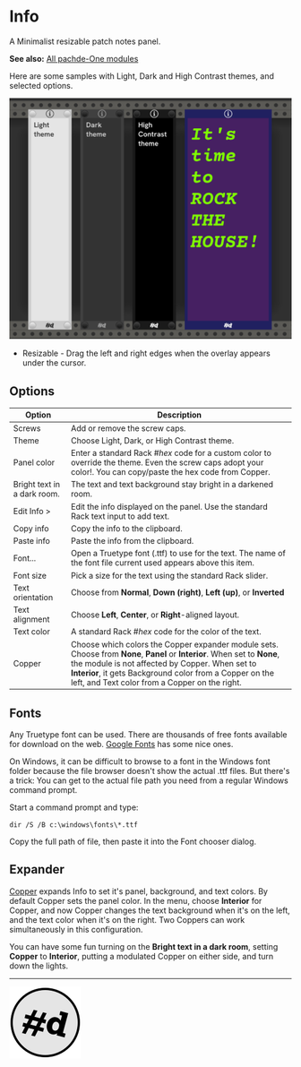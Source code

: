 # Info

A Minimalist resizable patch notes panel.

**See also:** [All pachde-One modules](index.md)

Here are some samples with Light, Dark and High Contrast themes, and selected options.

![Info panel with themes and menu](./images/Info.png)

- Resizable - Drag the left and right edges when the overlay appears under the cursor.

## Options

| Option | Description |
| -- | -- |
| Screws | Add or remove the screw caps. |
| Theme | Choose Light, Dark, or High Contrast theme. |
| Panel color | Enter a standard Rack #_hex_ code for a custom color to override the theme. Even the screw caps adopt your color!. You can copy/paste the hex code from Copper. |
| Bright text in a dark room. | The text and text background stay bright in a darkened room. |
| Edit Info > | Edit the info displayed on the panel. Use the standard Rack text input to add text. |
| Copy info | Copy the info to the clipboard. |
| Paste info | Paste the info from the clipboard. |
| Font... | Open a Truetype font (.ttf) to use for the text. The name of the font file current used appears above this item. |
| Font size | Pick a size for the text using the standard Rack slider. |
| Text orientation | Choose from **Normal**, **Down (right)**, **Left (up)**, or **Inverted** |
| Text alignment | Choose **Left**, **Center**, or **Right**-aligned layout. |
| Text color  | A standard Rack #_hex_ code for the color of the text. |
| Copper | Choose which colors the Copper expander module sets. Choose from **None**, **Panel** or **Interior**. When set to **None**, the module is not affected by Copper. When set to **Interior**, it gets Background color from a Copper on the left, and Text color from a Copper on the right. |

## Fonts

Any Truetype font can be used. There are thousands of free fonts available for download on the web.
[Google Fonts](https://fonts.google.com/) has some nice ones.

On Windows, it can be difficult to browse to a font in the Windows font folder because the file browser doesn't show the actual .ttf files.
But there's a trick:
You can get to the actual file path you need from a regular Windows command prompt.

Start a command prompt and type:

```console
dir /S /B c:\windows\fonts\*.ttf
```

Copy the full path of file, then paste it into the Font chooser dialog.

## Expander

[Copper](Copper.md) expands Info to set it's panel, background, and text colors.
By default Copper sets the panel color.
In the menu, choose **Interior** for Copper, and now Copper changes the text background when it's on the left, and the text color when it's on the right.
Two Coppers can work simultaneously in this configuration.

You can have some fun turning on the **Bright text in a dark room**, setting **Copper** to **Interior**, putting a modulated Copper on either side, and turn down the lights.

---

![pachde (#d) Logo](Logo.svg)
